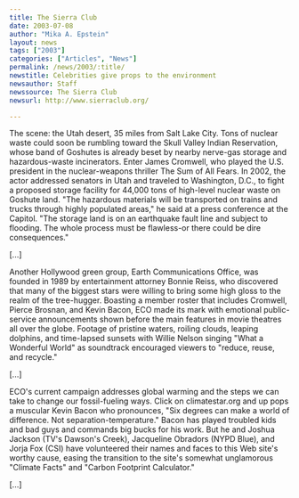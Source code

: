 ```yaml
---
title: The Sierra Club
date: 2003-07-08
author: "Mika A. Epstein"
layout: news
tags: ["2003"]
categories: ["Articles", "News"]
permalink: /news/2003/:title/
newstitle: Celebrities give props to the environment
newsauthor: Staff
newssource: The Sierra Club
newsurl: http://www.sierraclub.org/

---
```


The scene: the Utah desert, 35 miles from Salt Lake City. Tons of nuclear waste could soon be rumbling toward the Skull Valley Indian Reservation, whose band of Goshutes is already beset by nearby nerve-gas storage and hazardous-waste incinerators. Enter James Cromwell, who played the U.S. president in the nuclear-weapons thriller The Sum of All Fears. In 2002, the actor addressed senators in Utah and traveled to Washington, D.C., to fight a proposed storage facility for 44,000 tons of high-level nuclear waste on Goshute land. "The hazardous materials will be transported on trains and trucks through highly populated areas," he said at a press conference at the Capitol. "The storage land is on an earthquake fault line and subject to flooding. The whole process must be flawless-or there could be dire consequences."

[...]

Another Hollywood green group, Earth Communications Office, was founded in 1989 by entertainment attorney Bonnie Reiss, who discovered that many of the biggest stars were willing to bring some high gloss to the realm of the tree-hugger. Boasting a member roster that includes Cromwell, Pierce Brosnan, and Kevin Bacon, ECO made its mark with emotional public-service announcements shown before the main features in movie theatres all over the globe. Footage of pristine waters, roiling clouds, leaping dolphins, and time-lapsed sunsets with Willie Nelson singing "What a Wonderful World" as soundtrack encouraged viewers to "reduce, reuse, and recycle."

[...]

ECO's current campaign addresses global warming and the steps we can take to change our fossil-fueling ways. Click on climatestar.org and up pops a muscular Kevin Bacon who pronounces, "Six degrees can make a world of difference. Not separation-temperature." Bacon has played troubled kids and bad guys and commands big bucks for his work. But he and Joshua Jackson (TV's Dawson's Creek), Jacqueline Obradors (NYPD Blue), and Jorja Fox (CSI) have volunteered their names and faces to this Web site's worthy cause, easing the transition to the site's somewhat unglamorous "Climate Facts" and "Carbon Footprint Calculator."

[...]
